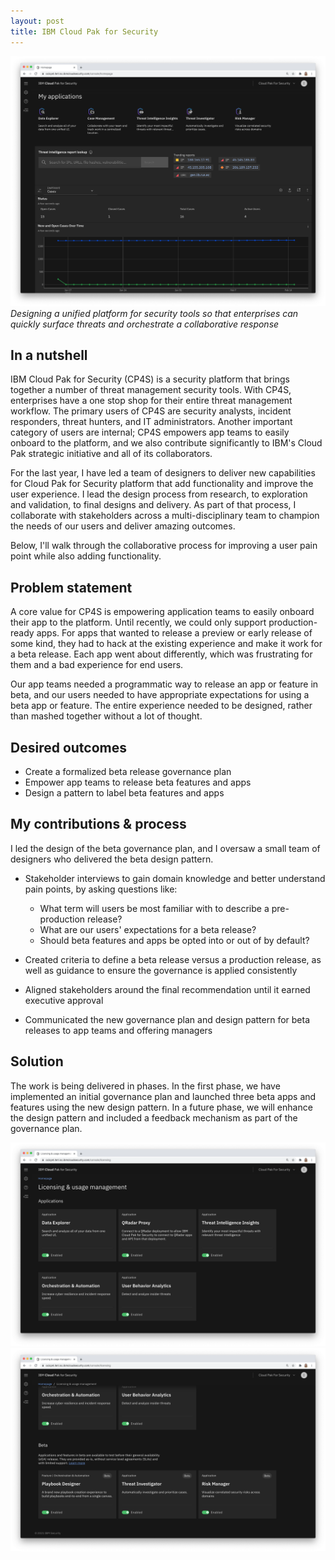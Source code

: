 ```yaml
---
layout: post
title: IBM Cloud Pak for Security
---
```


![IBM Cloud Pak for Security](/images/cp4s/homepage.png)
_Designing a unified platform for security tools so that enterprises can quickly surface threats and orchestrate a collaborative response_

## In a nutshell
IBM Cloud Pak for Security (CP4S) is a security platform that brings together a number of threat management security tools. With CP4S, enterprises have a one stop shop for their entire threat management workflow. The primary users of CP4S are security analysts, incident responders, threat hunters, and IT administrators. Another important category of users are internal; CP4S empowers app teams to easily onboard to the platform, and we also contribute significantly to IBM's Cloud Pak strategic initiative and all of its collaborators.

For the last year, I have led a team of designers to deliver new capabilities for Cloud Pak for Security platform that add functionality and improve the user experience. I lead the design process from research, to exploration and validation, to final designs and delivery. As part of that process, I collaborate with stakeholders across a multi-disciplinary team to champion the needs of our users and deliver amazing outcomes.

Below, I'll walk through the collaborative process for improving a user pain point while also adding functionality.


## Problem statement
A core value for CP4S is empowering application teams to easily onboard their app to the platform. Until recently, we could only support production-ready apps. For apps that wanted to release a preview or early release of some kind, they had to hack at the existing experience and make it work for a beta release. Each app went about differently, which was frustrating for them and a bad experience for end users.

Our app teams needed a programmatic way to release an app or feature in beta, and our users needed to have appropriate expectations for using a beta app or feature. The entire experience needed to be designed, rather than mashed together without a lot of thought.


## Desired outcomes
- Create a formalized beta release governance plan
- Empower app teams to release beta features and apps
- Design a pattern to label beta features and apps


## My contributions & process
I led the design of the beta governance plan, and I oversaw a small team of designers who delivered the beta design pattern.

- Stakeholder interviews to gain domain knowledge and better understand pain points, by asking questions like:
  - What term will users be most familiar with to describe a pre-production release? 
  - What are our users' expectations for a beta release?
  - Should beta features and apps be opted into or out of by default?

- Created criteria to define a beta release versus a production release, as well as guidance to ensure the governance is applied consistently

- Aligned stakeholders around the final recommendation until it earned executive approval

- Communicated the new governance plan and design pattern for beta releases to app teams and offering managers


## Solution
The work is being delivered in phases. In the first phase, we have implemented an initial governance plan and launched three beta apps and features using the new design pattern. In a future phase, we will enhance the design pattern and included a feedback mechanism as part of the governance plan.

![Final design](/images/cp4s/beta1.png)
![Final design](/images/cp4s/beta2.png)
